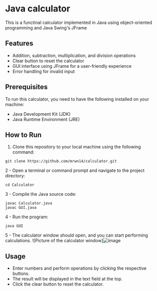 # Java calculator

This is a functinal calculator implemented in Java using object-oriented programming and Java Swing's JFrame

## Features

* Addition, subtraction, multiplication, and division operations
* Clear button to reset the calculator
* GUI interface using JFrame for a user-friendly experience
* Error handling for invalid input

## Prerequisites

To run this calculator, you need to have the following installed on your machine:

* Java Development Kit (JDK)
* Java Runtime Environment (JRE)

## How to Run

1. Clone this repository to your local machine using the following command:
```shell
git clone https://github.com/mrwn14/calculator.git
```
2 - Open a terminal or command prompt and navigate to the project directory:
```shell
cd Calculator
```
3 - Compile the Java source code:
```shell
javac Calculator.java
javac GUI.java
```
4 - Run the program:
```shell
java GUI
```
5 - The calculator window should open, and you can start performing calculations.
![Picture of the calculator window]![image](https://github.com/mrwn14/calculator/assets/71093211/464bef81-7dd2-4be4-a551-af21606fc3c2)

## Usage

* Enter numbers and perform operations by clicking the respective buttons.
* The result will be displayed in the text field at the top.
* Click the clear button to reset the calculator.
